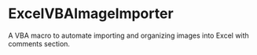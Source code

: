 # ExcelVBAImageImporter
A VBA macro to automate importing and organizing images into Excel with comments section.
